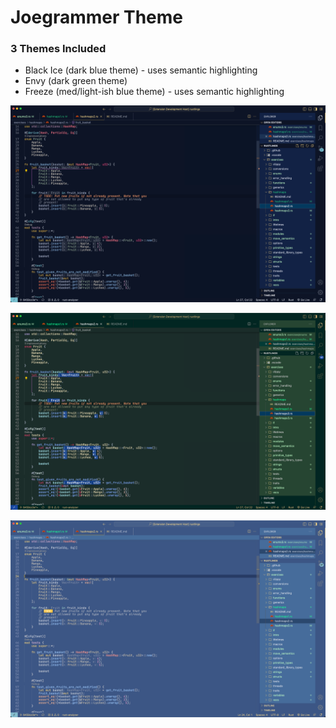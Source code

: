 # Joegrammer Theme

### 3 Themes Included

*   Black Ice (dark blue theme) - uses semantic highlighting
*   Envy (dark green theme)
*   Freeze (med/light-ish blue theme) - uses semantic highlighting

![Black Ice](/screenshots/black-ice.png)


![Envy](/screenshots/envy.png)


![Freeze](/screenshots/freeze.png)